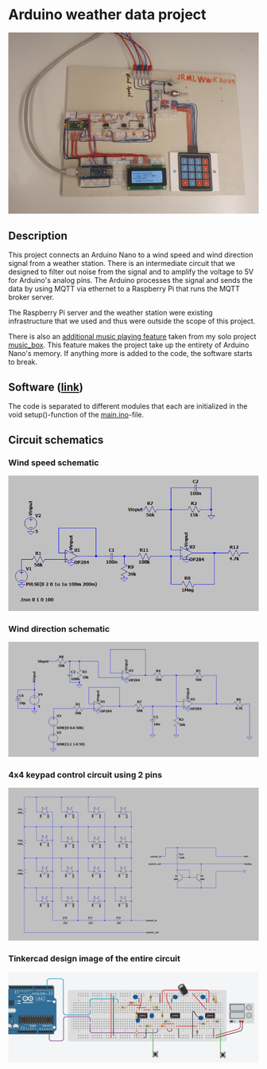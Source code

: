 # Arduino weather data project

![picture of the physical circuit](/schematics/physical_circuit.jpg)

## Description

This project connects an Arduino Nano to a wind speed and wind direction signal from a weather station. There is an intermediate circuit that we designed to filter out noise from the signal and to amplify the voltage to 5V for Arduino's analog pins. The Arduino processes the signal and sends the data by using MQTT via ethernet to a Raspberry Pi that runs the MQTT broker server. 

The Raspberry Pi server and the weather station were existing infrastructure that we used and thus were outside the scope of this project.

There is also an [additional music playing feature](/src/main/include/) taken from my solo project [music_box](https://github.com/lamiika/music_box). This feature makes the project take up the entirety of Arduino Nano's memory. If anything more is added to the code, the software starts to break.

## Software ([link](/src/main/))

The code is separated to different modules that each are initialized in the void setup()-function of the [main.ino](/src/main/main.ino)-file.

## Circuit schematics

### Wind speed schematic
![Wind speed schematic](/schematics/wind_speed_schematic.png)
### Wind direction schematic
![Wind direction schematic](/schematics/wind_direction_schematic.png)
### 4x4 keypad control circuit using 2 pins
![4x4 keypad control circuit using 2 pins](/schematics/keypad_io.png)
### Tinkercad design image of the entire circuit
![Tinkercad design image of the entire circuit](/schematics/wind_data_circuit.png)
